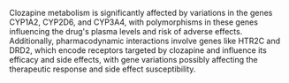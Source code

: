Clozapine metabolism is significantly affected by variations in the genes CYP1A2, CYP2D6, and CYP3A4, with polymorphisms in these genes influencing the drug's plasma levels and risk of adverse effects. Additionally, pharmacodynamic interactions involve genes like HTR2C and DRD2, which encode receptors targeted by clozapine and influence its efficacy and side effects, with gene variations possibly affecting the therapeutic response and side effect susceptibility.